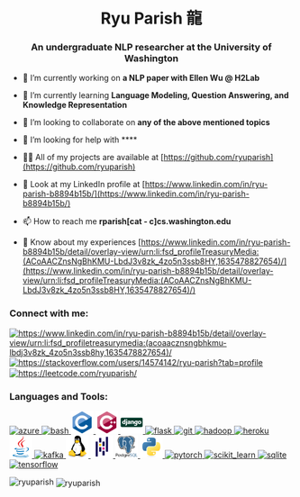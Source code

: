 <h1 align="center">Ryu Parish 龍</h1>
<h3 align="center">An undergraduate NLP researcher at the University of Washington</h3>

- 🔭 I’m currently working on **a NLP paper with Ellen Wu @ H2Lab**

- 🌱 I’m currently learning **Language Modeling, Question Answering, and Knowledge Representation**

- 👯 I’m looking to collaborate on **any of the above mentioned topics**

- 🤝 I’m looking for help with ****

- 👨‍💻 All of my projects are available at [https://github.com/ryuparish](https://github.com/ryuparish)

- 🔗 Look at my LinkedIn profile at [https://www.linkedin.com/in/ryu-parish-b8894b15b/](https://www.linkedin.com/in/ryu-parish-b8894b15b/)

- 📫 How to reach me **rparish[cat - c]cs.washington.edu**

- 📄 Know about my experiences [https://www.linkedin.com/in/ryu-parish-b8894b15b/detail/overlay-view/urn:li:fsd_profileTreasuryMedia:(ACoAACZnsNgBhKMU-LbdJ3v8zk_4zo5n3ssb8HY,1635478827654)/](https://www.linkedin.com/in/ryu-parish-b8894b15b/detail/overlay-view/urn:li:fsd_profileTreasuryMedia:(ACoAACZnsNgBhKMU-LbdJ3v8zk_4zo5n3ssb8HY,1635478827654)/)

<h3 align="left">Connect with me:</h3>
<p align="left">
<a href="https://linkedin.com/in/ryu-parish-b8894b15b/detail/overlay-view/urn:li:fsd_profiletreasurymedia:(acoaacznsngbhkmu-lbdj3v8zk_4zo5n3ssb8hy,1635478827654)/" target="blank"><img align="center" src="https://raw.githubusercontent.com/rahuldkjain/github-profile-readme-generator/master/src/images/icons/Social/linked-in-alt.svg" alt="https://www.linkedin.com/in/ryu-parish-b8894b15b/detail/overlay-view/urn:li:fsd_profiletreasurymedia:(acoaacznsngbhkmu-lbdj3v8zk_4zo5n3ssb8hy,1635478827654)/" height="30" width="40" /></a>
<a href="https://stackoverflow.com/users/14574142/ryu-parish?tab=profile" target="blank"><img align="center" src="https://raw.githubusercontent.com/rahuldkjain/github-profile-readme-generator/master/src/images/icons/Social/stack-overflow.svg" alt="https://stackoverflow.com/users/14574142/ryu-parish?tab=profile" height="30" width="40" /></a>
<a href="https://www.leetcode.com/ryuparish/" target="blank"><img align="center" src="https://raw.githubusercontent.com/rahuldkjain/github-profile-readme-generator/master/src/images/icons/Social/leet-code.svg" alt="https://leetcode.com/ryuparish/" height="30" width="40" /></a>
</p>

<h3 align="left">Languages and Tools:</h3>
<p align="left"> <a href="https://azure.microsoft.com/en-in/" target="_blank" rel="noreferrer"> <img src="https://www.vectorlogo.zone/logos/microsoft_azure/microsoft_azure-icon.svg" alt="azure" width="40" height="40"/> </a> <a href="https://www.gnu.org/software/bash/" target="_blank" rel="noreferrer"> <img src="https://www.vectorlogo.zone/logos/gnu_bash/gnu_bash-icon.svg" alt="bash" width="40" height="40"/> </a> <a href="https://www.cprogramming.com/" target="_blank" rel="noreferrer"> <img src="https://raw.githubusercontent.com/devicons/devicon/master/icons/c/c-original.svg" alt="c" width="40" height="40"/> </a> <a href="https://www.w3schools.com/cpp/" target="_blank" rel="noreferrer"> <img src="https://raw.githubusercontent.com/devicons/devicon/master/icons/cplusplus/cplusplus-original.svg" alt="cplusplus" width="40" height="40"/> </a> <a href="https://www.djangoproject.com/" target="_blank" rel="noreferrer"> <img src="https://raw.githubusercontent.com/devicons/devicon/master/icons/django/django-original.svg" alt="django" width="40" height="40"/> </a> <a href="https://flask.palletsprojects.com/" target="_blank" rel="noreferrer"> <img src="https://www.vectorlogo.zone/logos/pocoo_flask/pocoo_flask-icon.svg" alt="flask" width="40" height="40"/> </a> <a href="https://git-scm.com/" target="_blank" rel="noreferrer"> <img src="https://www.vectorlogo.zone/logos/git-scm/git-scm-icon.svg" alt="git" width="40" height="40"/> </a> <a href="https://hadoop.apache.org/" target="_blank" rel="noreferrer"> <img src="https://www.vectorlogo.zone/logos/apache_hadoop/apache_hadoop-icon.svg" alt="hadoop" width="40" height="40"/> </a> <a href="https://heroku.com" target="_blank" rel="noreferrer"> <img src="https://www.vectorlogo.zone/logos/heroku/heroku-icon.svg" alt="heroku" width="40" height="40"/> </a> <a href="https://www.java.com" target="_blank" rel="noreferrer"> <img src="https://raw.githubusercontent.com/devicons/devicon/master/icons/java/java-original.svg" alt="java" width="40" height="40"/> </a> <a href="https://kafka.apache.org/" target="_blank" rel="noreferrer"> <img src="https://www.vectorlogo.zone/logos/apache_kafka/apache_kafka-icon.svg" alt="kafka" width="40" height="40"/> </a> <a href="https://www.linux.org/" target="_blank" rel="noreferrer"> <img src="https://raw.githubusercontent.com/devicons/devicon/master/icons/linux/linux-original.svg" alt="linux" width="40" height="40"/> </a> <a href="https://pandas.pydata.org/" target="_blank" rel="noreferrer"> <img src="https://raw.githubusercontent.com/devicons/devicon/2ae2a900d2f041da66e950e4d48052658d850630/icons/pandas/pandas-original.svg" alt="pandas" width="40" height="40"/> </a> <a href="https://www.postgresql.org" target="_blank" rel="noreferrer"> <img src="https://raw.githubusercontent.com/devicons/devicon/master/icons/postgresql/postgresql-original-wordmark.svg" alt="postgresql" width="40" height="40"/> </a> <a href="https://www.python.org" target="_blank" rel="noreferrer"> <img src="https://raw.githubusercontent.com/devicons/devicon/master/icons/python/python-original.svg" alt="python" width="40" height="40"/> </a> <a href="https://pytorch.org/" target="_blank" rel="noreferrer"> <img src="https://www.vectorlogo.zone/logos/pytorch/pytorch-icon.svg" alt="pytorch" width="40" height="40"/> </a> <a href="https://scikit-learn.org/" target="_blank" rel="noreferrer"> <img src="https://upload.wikimedia.org/wikipedia/commons/0/05/Scikit_learn_logo_small.svg" alt="scikit_learn" width="40" height="40"/> </a> <a href="https://www.sqlite.org/" target="_blank" rel="noreferrer"> <img src="https://www.vectorlogo.zone/logos/sqlite/sqlite-icon.svg" alt="sqlite" width="40" height="40"/> </a> <a href="https://www.tensorflow.org" target="_blank" rel="noreferrer"> <img src="https://www.vectorlogo.zone/logos/tensorflow/tensorflow-icon.svg" alt="tensorflow" width="40" height="40"/> </a> </p>

<p><img align="left" src="https://github-readme-stats.vercel.app/api/top-langs?username=ryuparish&show_icons=true&locale=en&layout=compact" alt="ryuparish" /></p>

<p>&nbsp;<img align="center" src="https://github-readme-stats.vercel.app/api?username=ryuparish&show_icons=true&locale=en" alt="ryuparish" /></p>

